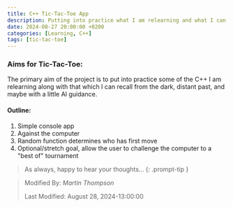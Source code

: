 ```yaml
---
title: C++ Tic-Tac-Toe App
description: Putting into practice what I am relearning and what I can recall from the dark, distant past.
date: 2024-08-27 20:00:00 +0200
categories: [Learning, C++]
tags: [tic-tac-toe]
---
```


### Aims for Tic-Tac-Toe:

The primary aim of the project is to put into practice some of the C++ I am relearning along with that which I can recall from the dark, distant past, and maybe with a little AI guidance.

#### Outline:
1. Simple console app
2. Against the computer
3. Random function determines who has first move
4. Optional/stretch goal, allow the user to challenge the computer to a "best of" tournament


> As always, happy to hear your thoughts... 
{: .prompt-tip }

>
> Modified By: _Martin Thompson_
>
> Last Modified: August 28, 2024-13:00:00